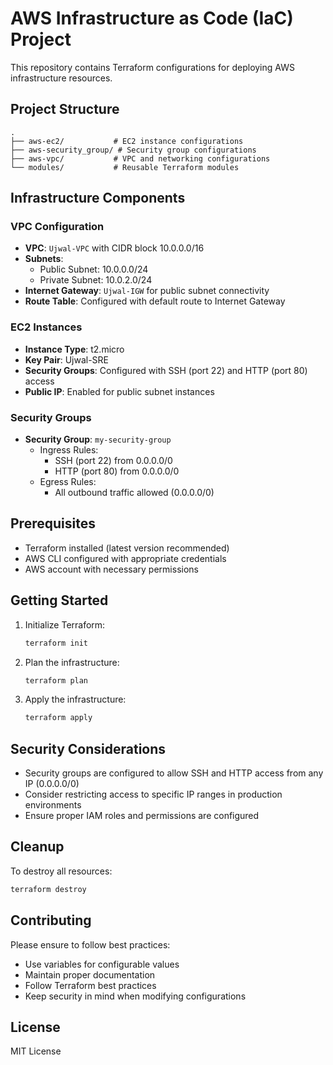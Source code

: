 # AWS Infrastructure as Code (IaC) Project

This repository contains Terraform configurations for deploying AWS infrastructure resources.

## Project Structure

```
.
├── aws-ec2/           # EC2 instance configurations
├── aws-security_group/ # Security group configurations
├── aws-vpc/           # VPC and networking configurations
└── modules/           # Reusable Terraform modules
```

## Infrastructure Components

### VPC Configuration
- **VPC**: `Ujwal-VPC` with CIDR block 10.0.0.0/16
- **Subnets**:
  - Public Subnet: 10.0.0.0/24
  - Private Subnet: 10.0.2.0/24
- **Internet Gateway**: `Ujwal-IGW` for public subnet connectivity
- **Route Table**: Configured with default route to Internet Gateway

### EC2 Instances
- **Instance Type**: t2.micro
- **Key Pair**: Ujwal-SRE
- **Security Groups**: Configured with SSH (port 22) and HTTP (port 80) access
- **Public IP**: Enabled for public subnet instances

### Security Groups
- **Security Group**: `my-security-group`
  - Ingress Rules:
    - SSH (port 22) from 0.0.0.0/0
    - HTTP (port 80) from 0.0.0.0/0
  - Egress Rules:
    - All outbound traffic allowed (0.0.0.0/0)

## Prerequisites

- Terraform installed (latest version recommended)
- AWS CLI configured with appropriate credentials
- AWS account with necessary permissions

## Getting Started

1. Initialize Terraform:
   ```bash
   terraform init
   ```

2. Plan the infrastructure:
   ```bash
   terraform plan
   ```

3. Apply the infrastructure:
   ```bash
   terraform apply
   ```

## Security Considerations

- Security groups are configured to allow SSH and HTTP access from any IP (0.0.0.0/0)
- Consider restricting access to specific IP ranges in production environments
- Ensure proper IAM roles and permissions are configured

## Cleanup

To destroy all resources:
```bash
terraform destroy
```

## Contributing

Please ensure to follow best practices:
- Use variables for configurable values
- Maintain proper documentation
- Follow Terraform best practices
- Keep security in mind when modifying configurations

## License

MIT License
